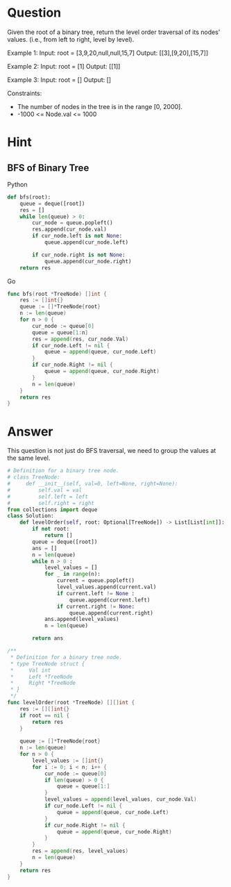 Question
========

[](https://leetcode.com/problems/binary-tree-level-order-traversal/)

Given the root of a binary tree, return the level order traversal of its nodes' values. (i.e., from left to right, level by level).


Example 1:
Input: root = [3,9,20,null,null,15,7]
Output: [[3],[9,20],[15,7]]

Example 2:
Input: root = [1]
Output: [[1]]

Example 3:
Input: root = []
Output: []
 

Constraints:

- The number of nodes in the tree is in the range [0, 2000].
- -1000 <= Node.val <= 1000



Hint
=====

BFS of Binary Tree 
----------------------------

Python

```python
def bfs(root):
    queue = deque([root])
    res = []
    while len(queue) > 0:
        cur_node = queue.popleft()
        res.append(cur_node.val)
        if cur_node.left is not None:
            queue.append(cur_node.left)

        if cur_node.right is not None:
            queue.append(cur_node.right)
    return res
```

Go

```go
func bfs(root *TreeNode) []int {
	res := []int{}
	queue := []*TreeNode{root}
	n := len(queue)
	for n > 0 {
		cur_node := queue[0]
		queue = queue[1:n]
		res = append(res, cur_node.Val)
		if cur_node.Left != nil {
			queue = append(queue, cur_node.Left)
		}
		if cur_node.Right != nil {
			queue = append(queue, cur_node.Right)
		}
		n = len(queue)
	}
	return res
}
```

Answer
======


This question is not just do BFS traversal, we need to group the values at the same level.

```python
# Definition for a binary tree node.
# class TreeNode:
#     def __init__(self, val=0, left=None, right=None):
#         self.val = val
#         self.left = left
#         self.right = right
from collections import deque
class Solution:
    def levelOrder(self, root: Optional[TreeNode]) -> List[List[int]]:
        if not root:
            return []
        queue = deque([root])
        ans = []
        n = len(queue)
        while n > 0 :
            level_values = []
            for _ in range(n):
                current = queue.popleft()
                level_values.append(current.val)
                if current.left != None :
                    queue.append(current.left)
                if current.right != None:
                    queue.append(current.right)
            ans.append(level_values)
            n = len(queue)

        return ans
```

```go
/**
 * Definition for a binary tree node.
 * type TreeNode struct {
 *     Val int
 *     Left *TreeNode
 *     Right *TreeNode
 * }
 */
func levelOrder(root *TreeNode) [][]int {
    res := [][]int{}
    if root == nil {
        return res
    }
    
	queue := []*TreeNode{root}
	n := len(queue)
	for n > 0 {
		level_values := []int{}
		for i := 0; i < n; i++ {
			cur_node := queue[0]
			if len(queue) > 0 {
				queue = queue[1:]
			}
			level_values = append(level_values, cur_node.Val)
			if cur_node.Left != nil {
				queue = append(queue, cur_node.Left)
			}
			if cur_node.Right != nil {
				queue = append(queue, cur_node.Right)
			}
		}
		res = append(res, level_values)
		n = len(queue)
	}
	return res
}
```